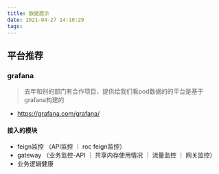```yaml
---
title: 数据展示
date: 2021-04-27 14:10:29
tags:
---
```


## 平台推荐
### grafana
> 去年和别的部门有合作项目，提供给我们看pod数据的的平台是基于grafana构建的
- https://grafana.com/grafana/
#### 接入的模块
- feign监控 （API监控 ｜ roc feign监控）
- gateway （业务监控-API ｜ 共享内存使用情况 ｜ 流量监控 ｜ 网关监控）
- 业务逻辑健康